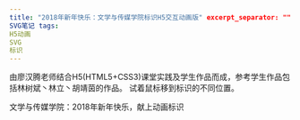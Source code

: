```yaml
---
title: "2018年新年快乐：文学与传媒学院标识H5交互动画版" excerpt_separator: "" categories:
SVG笔记 tags:
H5动画
SVG
标识
---
```


由廖汉腾老师结合H5(HTML5+CSS3)课堂实践及学生作品而成，参考学生作品包括林树斌丶林立丶胡靖茵的作品。
试着鼠标移到标识的不同位置。

文学与传媒学院：2018年新年快乐，献上动画标识

<style> #bg_wheel{ animation-play-state: paused; } #bg_wheel:hover{ animation-play-state: running; } #bg_wheel:hover { -webkit-animation: wheeling 12s linear alternate infinite; -moz-animation: wheeling 12s linear alternate infinite; animation: wheeling 12s linear alternate infinite; } @keyframes wheeling { 0% { -webkit-transform: rotate(0deg); -webkit-transform-origin: 50% 50%; -moz-transform: rotate(0deg); -moz-transform-origin: 50% 50%; transform: rotate(0deg); transform-origin: 50% 50%; } 100% { -webkit-transform: rotate(-360deg); -webkit-transform-origin: 50% 50%; -moz-transform: rotate(-360deg); -moz-transform-origin: 50% 50%; transform: rotate(-360deg); transform-origin: 50% 50%; } } g#bell:hover { animation-play-state: paused; } g#bell { animation-play-state: running; -webkit-animation: swinging 1s ease-in-out alternate infinite; -moz-animation: swinging 1s ease-in-out alternate infinite; animation: swinging 1s ease-in-out alternate infinite; } @keyframes swinging { 0% { -webkit-transform: rotate(3deg); -webkit-transform-origin: top center; -moz-transform: rotate(3deg); -moz-transform-origin: top center; transform: rotate(3deg); transform-origin: top center; } 100% { -webkit-transform: rotate(-3deg); -webkit-transform-origin: top center; -moz-transform: rotate(-3deg); -moz-transform-origin: top center; transform: rotate(-3deg); transform-origin: top center; } } #gg > stop:nth-child(3) { -webkit-animation: waves 4s ease-in-out alternate infinite; -moz-animation: waves 4s ease-in-out alternate infinite; animation: waves 4s ease-in-out alternate infinite; } @keyframes waves { 0% { stop-color: #0d90e1; /* hsl(203, 89%, 47%) */ } 50% { stop-color: #0a67a1; /* hsl(203, 88%, 34%) */ } 100% { stop-color: #0d90e1; } } #gg > stop:nth-child(2) { -webkit-animation: waves2 4s ease-in-out alternate infinite; -moz-animation: waves2 4s ease-in-out alternate infinite; animation: waves2 4s ease-in-out alternate infinite; } @keyframes waves2 { 0% { stop-color: #0d90e1; } 50% { stop-color: #ffffff; } 100% { stop-color: #0d90e1; } } #nfu:hover { transform: scale(2); } g#title_zh, g#title_en { -webkit-animation: fill_shift 3s linear alternate infinite; -moz-animation: fill_shift 3s linear alternate infinite; animation: fill_shift 3s linear alternate infinite; } @keyframes fill_shift { /* lighter 0d90e1 #0a67a1 hsla(203, 88%, 34%, 1.0) darker #043350 */ 0% { fill: hsla(203, 88%, 34%, 1.0); } 50% { fill: hsla(23, 88%, 34%, 1.0); } 100% { fill: hsla(-157
